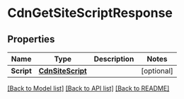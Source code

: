 # CdnGetSiteScriptResponse

## Properties

Name | Type | Description | Notes
------------ | ------------- | ------------- | -------------
**Script** | [**CdnSiteScript**](cdnSiteScript.md) |  | [optional] 

[[Back to Model list]](../README.md#documentation-for-models) [[Back to API list]](../README.md#documentation-for-api-endpoints) [[Back to README]](../README.md)


